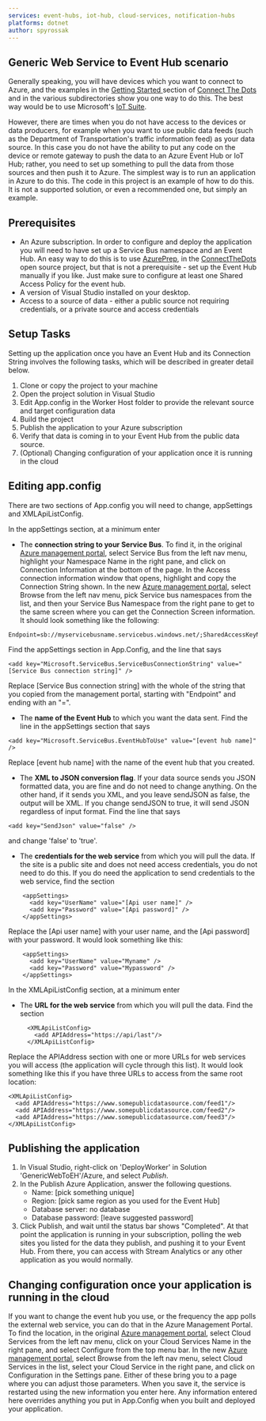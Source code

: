 ```yaml
---
services: event-hubs, iot-hub, cloud-services, notification-hubs
platforms: dotnet
author: spyrossak
---
```


## Generic Web Service to Event Hub scenario ##

Generally speaking, you will have devices which you want to connect to Azure, and the examples in the [Getting Started ](https://github.com/Azure/connectthedots/blob/master/GettingStarted.md ) section of [Connect The Dots ](https://github.com/Azure/connectthedots ) and in the various subdirectories show you one way to do this. The best way would be to use Microsoft's [IoT Suite](https://azure.microsoft.com/en-us/solutions/iot-suite/). 

However, there are times when you do not have access to the devices or data producers, for example when you want to use public data feeds (such as the Department of Transportation's traffic information feed) as your data source. In this case you do not have the ability to put any code on the device or remote gateway to push the data to an Azure Event Hub or IoT Hub; rather, you need to set up something to pull the data from those sources and then push it to Azure. The simplest way is to run an application in Azure to do this. The code in this project is an example of how to do this. It is not a supported solution, or even a recommended one, but simply an example.


## Prerequisites ##

* An Azure subscription. In order to configure and deploy the application you will need to have set up a Service Bus namespace and an Event Hub. An easy way to do this is to use [AzurePrep](https://github.com/Azure/connectthedots/tree/master/Azure/AzurePrep ), in the [ConnectTheDots](http://connectthedots.io ) open source project, but that is not a prerequisite - set up the Event Hub manually if you like. Just make sure to configure at least one Shared Access Policy for the event hub.
* A version of Visual Studio installed on your desktop.
* Access to a source of data - either a public source not requiring credentials, or a private source and access credentials   

## Setup Tasks ##

Setting up the application once you have an Event Hub and its Connection String involves the following tasks, which will be described in greater detail below.

1. Clone or copy the project to your machine 
2. Open the project solution in Visual Studio
3. Edit App.config in the Worker Host folder to provide the relevant source and target configuration data
4. Build the project
5. Publish the application to your Azure subscription
6. Verify that data is coming in to your Event Hub from the public data source.
7. (Optional) Changing configuration of your application once it is running in the cloud


## Editing app.config ##

There are two sections of App.config you will need to change, appSettings and XMLApiListConfig.

In the appSettings section, at a minimum enter

* The **connection string to your Service Bus**. To find it, in the original [Azure management portal](http://manage.windowsazure.com), select Service Bus from the left nav menu, highlight your Namespace Name in the right pane, and click on Connection Information at the bottom of the page. In the Access connection information window that opens, highlight and copy the Connection String shown. In the new [Azure management portal](http://ms.portal.azure.com), select Browse from the left nav menu, pick Service bus namespaces from the list, and then your Service Bus Namespace from the right pane to get to the same screen where you can get the Connection Screen information.  It should look something like the following:   
```
Endpoint=sb://myservicebusname.servicebus.windows.net/;SharedAccessKeyName=RootManageSharedAccessKey;SharedAccessKey=Axf5bbXYZeEaLoIeLMN2RV1sc3HdkYxFq7RX/T6a5TE=
```
Find the appSettings section in App.Config, and the line that says
```
<add key="Microsoft.ServiceBus.ServiceBusConnectionString" value="[Service Bus connection string]" />
```
Replace [Service Bus connection string] with the whole of the string that you copied from the management portal, starting with "Endpoint" and ending with an "=".

* The **name of the Event Hub** to which you want the data sent. Find the line in the appSettings section that says
```
<add key="Microsoft.ServiceBus.EventHubToUse" value="[event hub name]" /> 
```
Replace [event hub name] with the name of the event hub that you created.

* The **XML to JSON conversion flag**. If your data source sends you JSON formatted data, you are fine and do not need to change anything. On the other hand, if it sends you XML, and you leave sendJSON as false, the output will be XML. If you change sendJSON to true, it will send JSON regardless of input format. Find the line that says
```
<add key="SendJson" value="false" />
```
and change 'false' to 'true'.

* The **credentials for the web service** from which you will pull the data. If the site is a public site and does not need access credentials, you do not need to do this. If you do need the application to send credentials to the web service, find the section
```
    <appSettings>
      <add key="UserName" value="[Api user name]" />
      <add key="Password" value="[Api password]" />
    </appSettings>
```
Replace the [Api user name] with your user name, and the [Api password] with your password. It would look something like this:
```
    <appSettings>
      <add key="UserName" value="Myname" />
      <add key="Password" value="Mypassword" />
    </appSettings>
```

In the XMLApiListConfig section, at a minimum enter

* The **URL for the web service** from which you will pull the data. Find the section

	    <XMLApiListConfig>
	      <add APIAddress="https://api/last"/>
	    </XMLApiListConfig>

Replace the APIAddress section with one or more URLs for web services you will access (the application will cycle through this list). It would look something like this if you have three URLs to access from the same root location:

    <XMLApiListConfig>
      <add APIAddress="https://www.somepublicdatasource.com/feed1"/>
      <add APIAddress="https://www.somepublicdatasource.com/feed2"/>
      <add APIAddress="https://www.somepublicdatasource.com/feed3"/>
    </XMLApiListConfig>

## Publishing the application ##

1. In Visual Studio, right-click on 'DeployWorker' in Solution 'GenericWebToEH'/Azure, and select *Publish*.
2. In the Publish Azure Application, answer the following questions. 
    * Name: [pick something unique]
    * Region: [pick same region as you used for the Event Hub]
    * Database server: no database
    * Database password: [leave suggested password]
3. Click Publish, and wait until the status bar shows "Completed". At that point the application is running in your subscription, polling the web sites you listed for the data they publish, and pushing it to your Event Hub. From there, you can access with Stream Analytics or any other application as you would normally.

## Changing configuration once your application is running in the cloud ##

If you want to change the event hub you use, or the frequency the app polls the external web service, you can do that in the Azure Management Portal. To find the location, in the original [Azure management portal](http://manage.windowsazure.com), select Cloud Services from the left nav menu, click on your Cloud Services Name in the right pane, and select Configure from the top menu bar. In the new [Azure management portal](http://ms.portal.azure.com), select Browse from the left nav menu, select Cloud Services in the list, select your Cloud Service in the right pane, and click on Configuration in the Settings pane. Either of these bring you to a page where you can adjust those parameters. When you save it, the service is restarted using the new information you enter here. Any information entered here overrides anything you put in App.Config when you built and deployed your application.  
